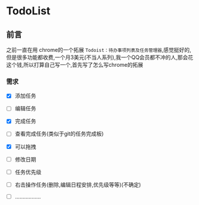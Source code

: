 # TodoList

## 前言

之前一直在用 chrome的一个拓展 `Todoist：待办事项列表及任务管理器`,感觉挺好的,但是很多功能都收费,一个月3美元(不当人系列),我一个QQ会员都不冲的人,那会花这个钱,所以打算自己写一个,首先写了怎么写chrome的拓展

### 需求

- [x] 添加任务
- [ ] 编辑任务
- [x] 完成任务
- [ ] 查看完成任务(类似于git的任务完成板)
- [x] 可以拖拽
- [ ] 修改日期
- [ ] 任务优先级
- [ ] 右击操作任务(删除,编辑日程安排,优先级等等)(不确定)
- [ ] .................



